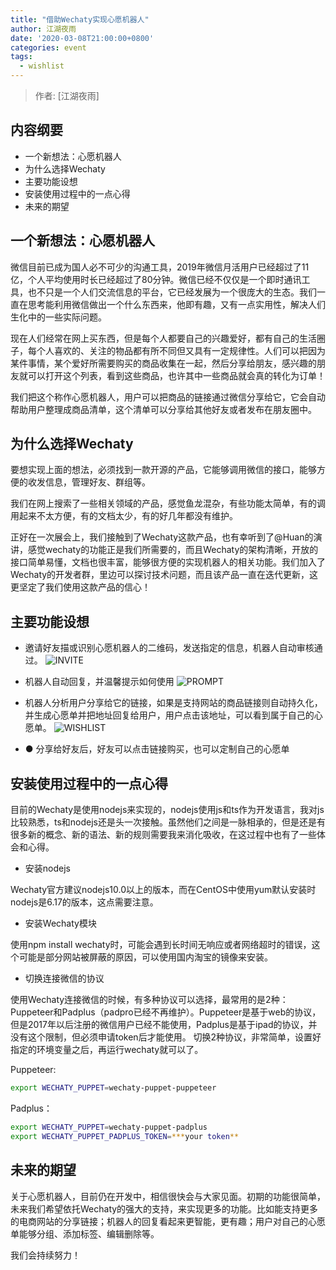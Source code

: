 ```yaml
---
title: "借助Wechaty实现心愿机器人"
author: 江湖夜雨
date: '2020-03-08T21:00:00+0800'
categories: event
tags:
  - wishlist
---
```


> 作者: [江湖夜雨]

## 内容纲要

* 一个新想法：心愿机器人
* 为什么选择Wechaty
* 主要功能设想
* 安装使用过程中的一点心得
* 未来的期望

<!--more-->

## 一个新想法：心愿机器人

微信目前已成为国人必不可少的沟通工具，2019年微信月活用户已经超过了11亿，个人平均使用时长已经超过了80分钟。微信已经不仅仅是一个即时通讯工具，也不只是一个人们交流信息的平台，它已经发展为一个很庞大的生态。我们一直在思考能利用微信做出一个什么东西来，他即有趣，又有一点实用性，解决人们生化中的一些实际问题。

现在人们经常在网上买东西，但是每个人都要自己的兴趣爱好，都有自己的生活圈子，每个人喜欢的、关注的物品都有所不同但又具有一定规律性。人们可以把因为某件事情，某个爱好所需要购买的商品收集在一起，然后分享给朋友，感兴趣的朋友就可以打开这个列表，看到这些商品，也许其中一些商品就会真的转化为订单！

我们把这个称作心愿机器人，用户可以把商品的链接通过微信分享给它，它会自动帮助用户整理成商品清单，这个清单可以分享给其他好友或者发布在朋友圈中。

## 为什么选择Wechaty

要想实现上面的想法，必须找到一款开源的产品，它能够调用微信的接口，能够方便的收发信息，管理好友、群组等。

我们在网上搜索了一些相关领域的产品，感觉鱼龙混杂，有些功能太简单，有的调用起来不太方便，有的文档太少，有的好几年都没有维护。

正好在一次展会上，我们接触到了Wechaty这款产品，也有幸听到了@Huan的演讲，感觉wechaty的功能正是我们所需要的，而且Wechaty的架构清晰，开放的接口简单易懂，文档也很丰富，能够很方便的实现机器人的相关功能。我们加入了Wechaty的开发者群，里边可以探讨技术问题，而且该产品一直在迭代更新，这更坚定了我们使用这款产品的信心！

## 主要功能设想

* 邀请好友描或识别心愿机器人的二维码，发送指定的信息，机器人自动审核通过。
![INVITE](/assets/2020/2020-03-wishlist-invite.jpg)

* 机器人自动回复，并温馨提示如何使用
![PROMPT](/assets/2020/2020-03-wishlist-prompt.jpg)

* 机器人分析用户分享给它的链接，如果是支持网站的商品链接则自动持久化，并生成心愿单并把地址回复给用户，用户点击该地址，可以看到属于自己的心愿单。
![WISHLIST](/assets/2020/2020-03-wishlist-list.jpg)

* ●	分享给好友后，好友可以点击链接购买，也可以定制自己的心愿单

## 安装使用过程中的一点心得

目前的Wechaty是使用nodejs来实现的，nodejs使用js和ts作为开发语言，我对js比较熟悉，ts和nodejs还是头一次接触。虽然他们之间是一脉相承的，但是还是有很多新的概念、新的语法、新的规则需要我来消化吸收，在这过程中也有了一些体会和心得。

* 安装nodejs

Wechaty官方建议nodejs10.0以上的版本，而在CentOS中使用yum默认安装时nodejs是6.17的版本，这点需要注意。

* 安装Wechaty模块

使用npm install wechaty时，可能会遇到长时间无响应或者网络超时的错误，这个可能是部分网站被屏蔽的原因，可以使用国内淘宝的镜像来安装。

* 切换连接微信的协议

使用Wechaty连接微信的时候，有多种协议可以选择，最常用的是2种：Puppeteer和Padplus（padpro已经不再维护）。Puppeteer是基于web的协议，但是2017年以后注册的微信用户已经不能使用，Padplus是基于ipad的协议，并没有这个限制，但必须申请token后才能使用。
切换2种协议，非常简单，设置好指定的环境变量之后，再运行wechaty就可以了。

Puppeteer:
```bash
export WECHATY_PUPPET=wechaty-puppet-puppeteer
```

Padplus：
```bash
export WECHATY_PUPPET=wechaty-puppet-padplus
export WECHATY_PUPPET_PADPLUS_TOKEN=***your token**
```

## 未来的期望

关于心愿机器人，目前仍在开发中，相信很快会与大家见面。初期的功能很简单，未来我们希望依托Wechaty的强大的支持，来实现更多的功能。比如能支持更多的电商网站的分享链接；机器人的回复看起来更智能，更有趣；用户对自己的心愿单能够分组、添加标签、编辑删除等。

我们会持续努力！

